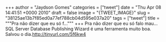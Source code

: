 
+++
author = "Jaydson Gomes"
categories = ["tweet"]
date = "Thu Apr 08 14:41:51 +0000 2010"
draft = false
image = "{TWEET_IMAGE}"
slug = "38125ae13b7f85ed0a77ef788cb04d595e037a20"
tags = ["tweet"]
title = """Pra não dizer que eu só f..."""
+++
Pra não dizer que eu só falo mau... SQL Server Database Publishing Wizard é uma ferramenta muito boa. Salvou o dia.http://tinyurl.com/5f6kw4
